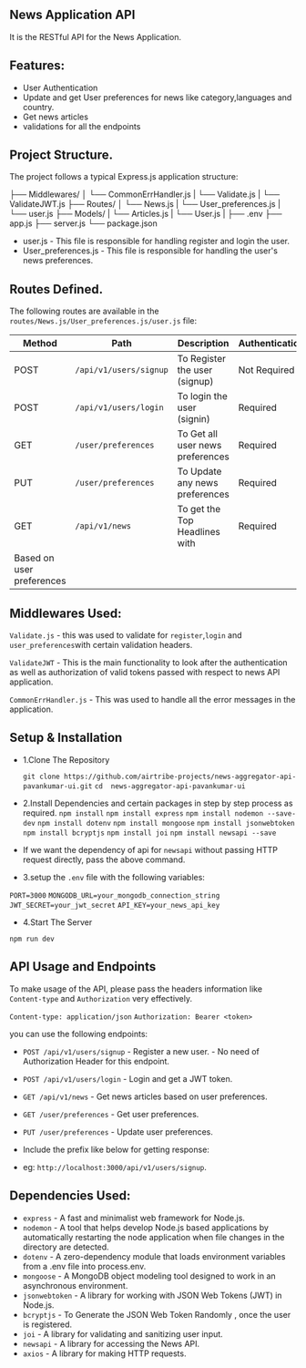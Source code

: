 ## News Application API

It is the RESTful API for the News Application.

## Features:

- User Authentication
- Update and get User preferences for news like category,languages and country.
- Get news articles
- validations for all the endpoints

## Project Structure.

The project follows a typical Express.js application structure:

├── Middlewares/ │ └── CommonErrHandler.js | └── Validate.js | └── ValidateJWT.js ├── Routes/ │ └── News.js
| └── User_preferences.js | └── user.js ├── Models/ | └── Articles.js | └── User.js | ├── .env ├── app.js ├── server.js └── package.json

- user.js - This file is responsible for handling register and login the user.
- User_preferences.js - This file is responsible for handling the user's news preferences.

## Routes Defined.

The following routes are available in the `routes/News.js/User_preferences.js/user.js` file:

| Method                    | Path                   | Description                      | Authentication |
| ------------------------- | ---------------------- | -------------------------------- | -------------- |
| POST                      | `/api/v1/users/signup` | To Register the user (signup)    | Not Required   |
| POST                      | `/api/v1/users/login`  | To login the user (signin)       | Required       |
| GET                       | `/user/preferences`    | To Get all user news preferences | Required       |
| PUT                       | `/user/preferences`    | To Update any news preferences   | Required       |
| GET                       | `/api/v1/news`         | To get the Top Headlines with    | Required       |
| Based on user preferences |

## Middlewares Used:

`Validate.js` - this was used to validate for `register`,`login` and `user_preferences`with certain validation headers.

`ValidateJWT` - This is the main functionality to look after the authentication as well as authorization of valid tokens passed with respect to news API application.

`CommonErrHandler.js` - This was used to handle all the error messages in the application.

## Setup & Installation

- 1.Clone The Repository

  `git clone https://github.com/airtribe-projects/news-aggregator-api-pavankumar-ui.git`
  `cd  news-aggregator-api-pavankumar-ui`

- 2.Install Dependencies and certain packages in step by step process as required.
  `npm install`
  `npm install express`
  `npm install nodemon --save-dev`
  `npm install dotenv`
  `npm install mongoose`
  `npm install jsonwebtoken`
  `npm install bcryptjs`
  `npm install joi`
  `npm install newsapi --save`
- If we want the dependency of api for `newsapi` without passing HTTP request directly, pass the above command.

- 3.setup the `.env` file with the following variables:

`PORT=3000`
`MONGODB_URL=your_mongodb_connection_string`
`JWT_SECRET=your_jwt_secret`
`API_KEY=your_news_api_key`

- 4.Start The Server

`npm run dev`

## API Usage and Endpoints

To make usage of the API, please pass the headers information like `Content-type` and `Authorization` very effectively.

`Content-type: application/json`
`Authorization: Bearer <token>`

you can use the following endpoints:

- `POST /api/v1/users/signup` - Register a new user. - No need of Authorization Header for this endpoint.
- `POST /api/v1/users/login` - Login and get a JWT token.
- `GET /api/v1/news` - Get news articles based on user preferences.
- `GET /user/preferences` - Get user preferences.
- `PUT /user/preferences` - Update user preferences.

- Include the prefix like below for getting response:

- eg: `http://localhost:3000/api/v1/users/signup`.

## Dependencies Used:

- `express` - A fast and minimalist web framework for Node.js.
- `nodemon` - A tool that helps develop Node.js based applications by automatically restarting the node application when file changes in the directory are detected.
- `dotenv` - A zero-dependency module that loads environment variables from a .env file into process.env.
- `mongoose` - A MongoDB object modeling tool designed to work in an asynchronous environment.
- `jsonwebtoken` - A library for working with JSON Web Tokens (JWT) in Node.js.
- `bcryptjs` - To Generate the JSON Web Token Randomly , once the user is registered.
- `joi` - A library for validating and sanitizing user input.
- `newsapi` - A library for accessing the News API.
- `axios` - A library for making HTTP requests.
